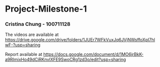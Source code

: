 # Project-Milestone-1
### Cristina Chung - 100711128

The videos are available at https://drive.google.com/drive/folders/1JUEr7WFkVuxJq6JVjNWsffoXpI7hlwF-?usp=sharing

Report available at https://docs.google.com/document/d/1MO6jrBkK-a9RImixHo49dCiRKnvlXFE9SwoCRg1zd3o/edit?usp=sharing
